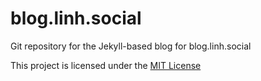 # blog.linh.social

Git repository for the Jekyll-based blog for blog.linh.social

This project is licensed under the [MIT License](LICENSE)
